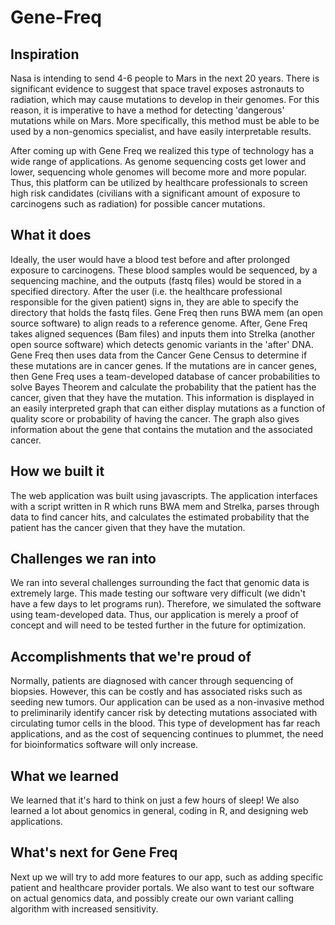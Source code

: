 # Gene-Freq

## Inspiration

Nasa is intending to send 4-6 people to Mars in the next 20 years. There is significant evidence to suggest that space travel exposes astronauts to radiation, which may cause mutations to develop in their genomes. For this reason, it is imperative to have a method for detecting 'dangerous' mutations while on Mars. More specifically, this method must be able to be used by a non-genomics specialist, and have easily interpretable results. 

After coming up with Gene Freq we realized this type of technology has a wide range of applications. As genome sequencing costs get lower and lower, sequencing whole genomes will become more and more popular. Thus, this platform can be utilized by healthcare professionals to screen high risk candidates (civilians with a significant amount of exposure to carcinogens such as radiation) for possible cancer mutations.

## What it does

Ideally, the user would have a blood test before and after prolonged exposure to carcinogens. These blood samples would be sequenced, by a sequencing machine, and the outputs (fastq files) would be stored in a specified directory. 
After the user (i.e. the healthcare professional responsible for the given patient) signs in, they are able to specify the directory that holds the fastq files. Gene Freq then runs BWA mem (an open source software) to align reads to a reference genome. After, Gene Freq takes aligned sequences (Bam files) and inputs them into Strelka (another open source software) which detects genomic variants in the 'after' DNA. Gene Freq then uses data from the Cancer Gene Census to determine if these mutations are in cancer genes. If the mutations are in cancer genes, then Gene Freq uses a team-developed database of cancer probabilities to solve Bayes Theorem and calculate the probability that the patient has the cancer, given that they have the mutation. This information is displayed in an easily interpreted graph that can either display mutations as a function of quality score or probability of having the cancer. The graph also gives information about the gene that contains the mutation and the associated cancer.

## How we built it

The web application was built using javascripts. The application interfaces with a script written in R which runs BWA mem and Strelka, parses through data to find cancer hits, and calculates the estimated probability that the patient has the cancer given that they have the mutation.

## Challenges we ran into

We ran into several challenges surrounding the fact that genomic data is extremely large. This made testing our software very difficult (we didn't have a few days to let programs run). Therefore, we simulated the software using team-developed data. Thus, our application is merely a proof of concept and will need to be tested further in the future for optimization.

## Accomplishments that we're proud of

Normally, patients are diagnosed with cancer through sequencing of biopsies. However, this can be costly and has associated risks such as seeding new tumors. Our application can be used as a non-invasive method to preliminarily identify cancer risk by detecting mutations associated with circulating tumor cells in the blood. This type of development has far reach applications, and as the cost of sequencing continues to plummet, the need for bioinformatics software will only increase.  

## What we learned

We learned that it's hard to think on just a few hours of sleep! We also learned a lot about genomics in general, coding in R, and designing web applications.

## What's next for Gene Freq

Next up we will try to add more features to our app, such as adding specific patient and healthcare provider portals. We also want to test our software on actual genomics data, and possibly create our own variant calling algorithm with increased sensitivity. 
